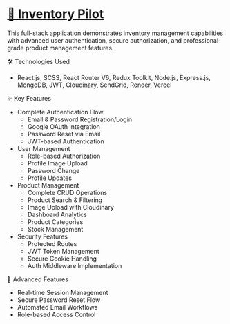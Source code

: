 # [🏦 Inventory Pilot](https://inventory-pilot-one.vercel.app/)

This full-stack application demonstrates inventory management capabilities with advanced user authentication, secure authorization, and professional-grade product management features.

🛠 Technologies Used
- React.js, SCSS, React Router V6, Redux Toolkit, Node.js, Express.js, MongoDB, JWT, Cloudinary, SendGrid, Render, Vercel

✨ Key Features
- Complete Authentication Flow
  - Email & Password Registration/Login
  - Google OAuth Integration
  - Password Reset via Email
  - JWT-based Authentication
- User Management
  - Role-based Authorization
  - Profile Image Upload
  - Password Change
  - Profile Updates
- Product Management
  - Complete CRUD Operations
  - Product Search & Filtering
  - Image Upload with Cloudinary
  - Dashboard Analytics
  - Product Categories
  - Stock Management
- Security Features
  - Protected Routes
  - JWT Token Management
  - Secure Cookie Handling
  - Auth Middleware Implementation

🌟 Advanced Features
- Real-time Session Management
- Secure Password Reset Flow
- Automated Email Workflows
- Role-based Access Control
